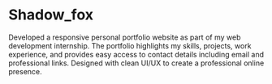 # Shadow_fox
Developed a responsive personal portfolio website as part of my web development internship. The portfolio highlights my skills, projects, work experience, and provides easy access to contact details including email and professional links. Designed with clean UI/UX to create a professional online presence.
